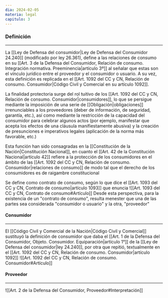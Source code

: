 ```yaml
---
dia: 2024-02-05
materia: legal
capitulo: 3
---
```

### Definición
---
La [[Ley de Defensa del consumidor|Ley de Defensa del Consumidor 24.240]] (modificado por ley 26.361), define a las relaciones de consumo en su [[Art. 3 de la Defensa del Consumidor, Relación de consumo. Integración normativa. Preeminencia|artículo 3º]] al señalar que estas son el vínculo jurídico entre el proveedor y el consumidor o usuario. A su vez, esta definición es replicada en el [[Art. 1092 del CC y CN, Relación de consumo. Consumidor|Código Civil y Comercial en su artículo 1092]].

La finalidad protectoria surge del rol tuitivo de los [[Art. 1092 del CC y CN, Relación de consumo. Consumidor|consumidores]], lo que se persigue mediante la imposición de una serie de [[Obligación|obligaciones]] irrenunciables a los proveedores (deber de información, de seguridad, garantía, etc.), así como mediante la restricción de la capacidad del consumidor para celebrar algunos actos (por ejemplo, manifestar que acepta los efectos de una cláusula manifiestamente abusiva) y la creación de presunciones e imperativos legales (aplicación de la norma más favorable, etc.)

Esta función han sido consagradas en la [[Constitución de la Nación|Constitución Nacional]], en cuanto el [[Art. 42 de la Constitución Nacional|artículo 42]] refiere a la protección de los consumidores en el ámbito de las [[Art. 1092 del CC y CN, Relación de consumo. Consumidor|relaciones de consumo]] de modo tal que el derecho de los consumidores es de raigambre constitucional

Se define como contrato de consumo, según lo que dice el [[Art. 1093 del CC y CN, Contrato de consumo|artículo 1093]] que enuncia ![[Art. 1093 del CC y CN, Contrato de consumo#Artículo]]
Desde esta perspectiva, para la existencia de un "contrato de consumo", resulta menester que una de las partes sea considerada "consumidor o usuario" y la otra, "proveedor"

#### Consumidor
---
El [[Código Civil y Comercial de la Nación|Código Civil y Comercial]] sustituyó la definición de consumidor que daba el [[Art. 1 de la Defensa del Consumidor, Objeto. Consumidor. Equiparación|artículo 1°]] de la [[Ley de Defensa del consumidor|ley 24.240]], por otra que repitió, textualmente en el [[Art. 1092 del CC y CN, Relación de consumo. Consumidor|artículo 1092]]
![[Art. 1092 del CC y CN, Relación de consumo. Consumidor#Artículo]]

#### Proveedor
---
![[Art. 2 de la Defensa del Consumidor, Proveedor#Interpretación]]